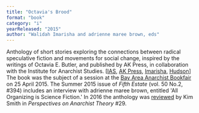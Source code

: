 ```yaml
---
title: "Octavia's Brood"
format: "book"
category: "i"
yearReleased: "2015"
author: "Walidah Imarisha and adrienne maree brown, eds"
---
```

Anthology of short stories exploring the connections  between radical speculative fiction and movements for social change, inspired by  the writings of Octavia E. Butler, and published by AK Press, in collaboration  with the Institute for Anarchist Studies. [<a href="http://anarchistnews.org/content/institute-anarchist-studies-winter-2015-newsletter">IAS</a>, <a href="http://www.revolutionbythebook.akpress.org/imagine-a-world-without-prisons/"> AK Press</a>, <a href="http://www.truth-out.org/opinion/item/29438-rewriting-the-future"> Imarisha</a>, <a href="http://boingboing.net/2015/04/02/octavias-brood.html?utm_source=feedburner&amp;utm_medium=feed&amp;utm_campaign=Feed:+boingboing/iBag+(Boing+Boing)"> Hudson</a>]
 
The book was the subject of a session at the <a href="http://bayareaanarchistbookfair.com/schedule/">Bay Area Anarchist  Bookfair</a> on 25 April 2015. The Summer 2015 issue of _Fifth Estate_  (vol. 50 No.2, #394) includes an interview with adrienne maree brown, entitled  'All Organizing is Science Fiction.' In 2016 the anthology was
<a href="https://www.pmpress.org/blog/2019/08/10/sisters-of-the-revolution-in-perspectives-on-anarchist-theory/"> reviewed</a> by Kim Smith in _Perspectives on Anarchist Theory_ #29.
